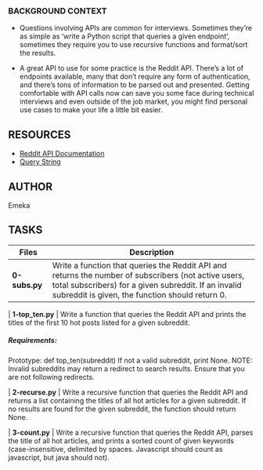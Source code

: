 ### BACKGROUND CONTEXT

- Questions involving APIs are common for interviews. Sometimes they’re as simple as ‘write a Python script that queries a given endpoint’, sometimes they require you to use recursive functions and format/sort the results.

- A great API to use for some practice is the Reddit API. There’s a lot of endpoints available, many that don’t require any form of authentication, and there’s tons of information to be parsed out and presented. Getting comfortable with API calls now can save you some face during technical interviews and even outside of the job market, you might find personal use cases to make your life a little bit easier.

## RESOURCES

- [Reddit API Documentation](https://www.reddit.com/dev/api/)
- [Query String](https://en.wikipedia.org/wiki/Query_string)

## AUTHOR
Emeka


## TASKS

| Files                               | Description                                 
| ----------------------------------- | ------------------------------------------------------------------------------------------------
| **0-subs.py**    | Write a function that queries the Reddit API and returns the number of subscribers (not active users, total subscribers) for a given subreddit. If an invalid subreddit is given, the function should return 0.

| **1-top_ten.py**    | Write a function that queries the Reddit API and prints the titles of the first 10 hot posts listed for a given subreddit.
##### Requirements:
Prototype: def top_ten(subreddit)
If not a valid subreddit, print None.
NOTE: Invalid subreddits may return a redirect to search results. Ensure that you are not following redirects.  

| **2-recurse.py**    | Write a recursive function that queries the Reddit API and returns a list containing the titles of all hot articles for a given subreddit. If no results are found for the given subreddit, the function should return None.  

| **3-count.py** | Write a recursive function that queries the Reddit API, parses the title of all hot articles, and prints a sorted count of given keywords (case-insensitive, delimited by spaces. Javascript should count as javascript, but java should not).                                               
